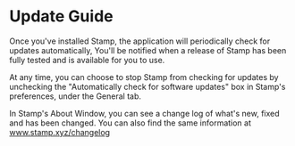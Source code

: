 # Update Guide

Once you've installed Stamp, the application will periodically check for updates automatically, You'll be notified when a release of Stamp has been fully tested and is available for you to use.

At any time, you can choose to stop Stamp from checking for updates by unchecking the "Automatically check for software updates" box in Stamp's preferences, under the General tab.

In Stamp's About Window, you can see a change log of what's new, fixed and has been changed.
You can also find the same information at www.stamp.xyz/changelog
